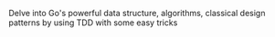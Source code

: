 Delve into Go's powerful data structure, algorithms, classical design patterns by using TDD with some easy tricks
